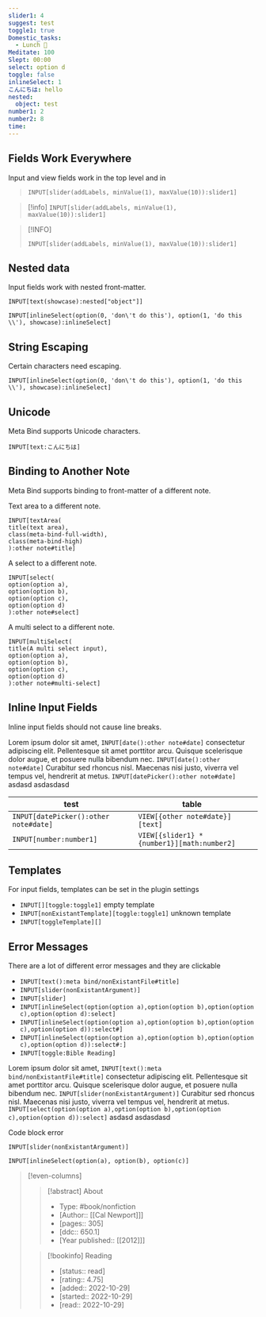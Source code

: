 ```yaml
---
slider1: 4
suggest: test
toggle1: true
Domestic_tasks:
  - Lunch 🍲
Meditate: 100
Slept: 00:00
select: option d
toggle: false
inlineSelect: 1
こんにちは: hello
nested:
  object: test
number1: 2
number2: 8
time: 
---
```


## Fields Work Everywhere

Input and view fields work in the top level and in 

> `INPUT[slider(addLabels, minValue(1), maxValue(10)):slider1]`

> [!info]
> `INPUT[slider(addLabels, minValue(1), maxValue(10)):slider1]`

> [!INFO]
> ```meta-bind
> INPUT[slider(addLabels, minValue(1), maxValue(10)):slider1]
> ```

## Nested data

Input fields work with nested front-matter.

`INPUT[text(showcase):nested["object"]]`

`INPUT[inlineSelect(option(0, 'don\'t do this'), option(1, 'do this \\'), showcase):inlineSelect]`

## String Escaping

Certain characters need escaping.

```meta-bind
INPUT[inlineSelect(option(0, 'don\'t do this'), option(1, 'do this \\'), showcase):inlineSelect]
```

## Unicode

Meta Bind supports Unicode characters.

```meta-bind
INPUT[text:こんにちは]
```

## Binding to Another Note

Meta Bind supports binding to front-matter of a different note.

Text area to a different note.
```meta-bind
INPUT[textArea(
title(text area),
class(meta-bind-full-width),
class(meta-bind-high)
):other note#title]
```

A select to a different note.
```meta-bind
INPUT[select(
option(option a),
option(option b),
option(option c),
option(option d)
):other note#select]
```

A multi select to a different note.
```meta-bind
INPUT[multiSelect(
title(A multi select input),
option(option a),
option(option b),
option(option c),
option(option d)
):other note#multi-select]
```

## Inline Input Fields

Inline input fields should not cause line breaks.

Lorem ipsum dolor sit amet, `INPUT[date():other note#date]` consectetur adipiscing elit. Pellentesque sit amet porttitor arcu. Quisque scelerisque dolor augue, et posuere nulla bibendum nec. `INPUT[date():other note#date]` Curabitur sed rhoncus nisl. Maecenas nisi justo, viverra vel tempus vel, hendrerit at metus. `INPUT[datePicker():other note#date]` asdasd asdasdasd


| test                                  | table                                       |     |
| ------------------------------------- | ------------------------------------------- | --- |
| `INPUT[datePicker():other note#date]` | `VIEW[{other note#date}][text]`             |     |
| `INPUT[number:number1]`               | `VIEW[{slider1} * {number1}][math:number2]` |     |

## Templates

For input fields, templates can be set in the plugin settings

- `INPUT[][toggle:toggle1]` empty template
- `INPUT[nonExistantTemplate][toggle:toggle1]` unknown template
- `INPUT[toggleTemplate][]`

## Error Messages

There are a lot of different error messages and they are clickable

- `INPUT[text():meta bind/nonExistantFile#title]`
- `INPUT[slider(nonExistantArgument)]`
- `INPUT[slider]`
- `INPUT[inlineSelect(option(option a),option(option b),option(option c),option(option d):select]`
- `INPUT[inlineSelect(option(option a),option(option b),option(option c),option(option d)):select#]`
- `INPUT[inlineSelect(option(option a),option(option b),option(option c),option(option d)):select#:]`
- `INPUT[toggle:Bible Reading]` 

Lorem ipsum dolor sit amet, `INPUT[text():meta bind/nonExistantFile#title]` consectetur adipiscing elit. Pellentesque sit amet porttitor arcu. Quisque scelerisque dolor augue, et posuere nulla bibendum nec. `INPUT[slider(nonExistantArgument)]` Curabitur sed rhoncus nisl. Maecenas nisi justo, viverra vel tempus vel, hendrerit at metus. `INPUT[select(option(option a),option(option b),option(option c),option(option d)):select]` asdasd asdasdasd

Code block error

```meta-bind
INPUT[slider(nonExistantArgument)]
```

`INPUT[inlineSelect(option(a), option(b), option(c)]`


> [!even-columns]
>
> > [!abstract] About
> >
> > - Type: #book/nonfiction
> > - [Author:: [[Cal Newport]]]
> > - [pages:: 305]
> > - [ddc:: 650.1]
> > - [Year published:: [[2012]]]
>
> > [!bookinfo] Reading
> >
> > - [status:: read]
> > - [rating:: 4.75]
> > - [added:: 2022-10-29]
> > - [started:: 2022-10-29]
> > - [read:: 2022-10-29]

